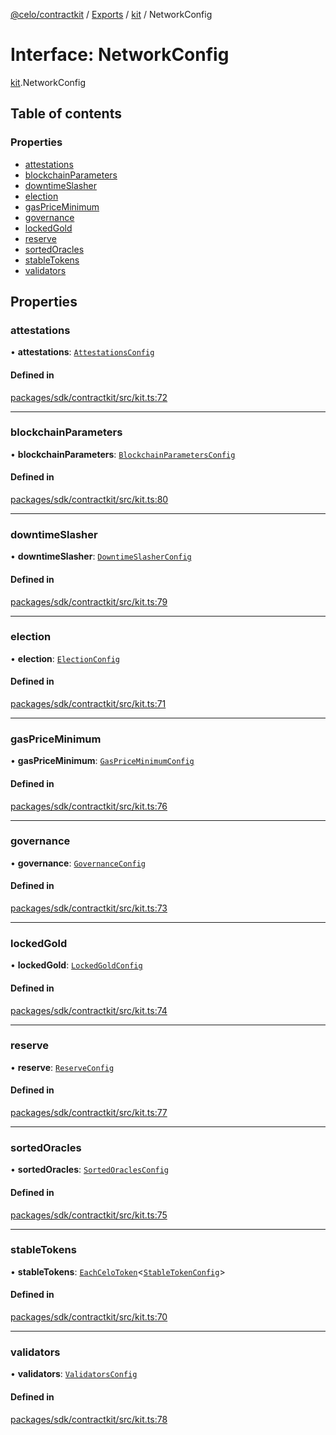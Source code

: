 [@celo/contractkit](../README.md) / [Exports](../modules.md) / [kit](../modules/kit.md) / NetworkConfig

# Interface: NetworkConfig

[kit](../modules/kit.md).NetworkConfig

## Table of contents

### Properties

- [attestations](kit.NetworkConfig.md#attestations)
- [blockchainParameters](kit.NetworkConfig.md#blockchainparameters)
- [downtimeSlasher](kit.NetworkConfig.md#downtimeslasher)
- [election](kit.NetworkConfig.md#election)
- [gasPriceMinimum](kit.NetworkConfig.md#gaspriceminimum)
- [governance](kit.NetworkConfig.md#governance)
- [lockedGold](kit.NetworkConfig.md#lockedgold)
- [reserve](kit.NetworkConfig.md#reserve)
- [sortedOracles](kit.NetworkConfig.md#sortedoracles)
- [stableTokens](kit.NetworkConfig.md#stabletokens)
- [validators](kit.NetworkConfig.md#validators)

## Properties

### attestations

• **attestations**: [`AttestationsConfig`](wrappers_Attestations.AttestationsConfig.md)

#### Defined in

[packages/sdk/contractkit/src/kit.ts:72](https://github.com/celo-org/developer-tooling/blob/master/packages/sdk/contractkit/src/kit.ts#L72)

___

### blockchainParameters

• **blockchainParameters**: [`BlockchainParametersConfig`](wrappers_BlockchainParameters.BlockchainParametersConfig.md)

#### Defined in

[packages/sdk/contractkit/src/kit.ts:80](https://github.com/celo-org/developer-tooling/blob/master/packages/sdk/contractkit/src/kit.ts#L80)

___

### downtimeSlasher

• **downtimeSlasher**: [`DowntimeSlasherConfig`](wrappers_DowntimeSlasher.DowntimeSlasherConfig.md)

#### Defined in

[packages/sdk/contractkit/src/kit.ts:79](https://github.com/celo-org/developer-tooling/blob/master/packages/sdk/contractkit/src/kit.ts#L79)

___

### election

• **election**: [`ElectionConfig`](wrappers_Election.ElectionConfig.md)

#### Defined in

[packages/sdk/contractkit/src/kit.ts:71](https://github.com/celo-org/developer-tooling/blob/master/packages/sdk/contractkit/src/kit.ts#L71)

___

### gasPriceMinimum

• **gasPriceMinimum**: [`GasPriceMinimumConfig`](wrappers_GasPriceMinimum.GasPriceMinimumConfig.md)

#### Defined in

[packages/sdk/contractkit/src/kit.ts:76](https://github.com/celo-org/developer-tooling/blob/master/packages/sdk/contractkit/src/kit.ts#L76)

___

### governance

• **governance**: [`GovernanceConfig`](wrappers_Governance.GovernanceConfig.md)

#### Defined in

[packages/sdk/contractkit/src/kit.ts:73](https://github.com/celo-org/developer-tooling/blob/master/packages/sdk/contractkit/src/kit.ts#L73)

___

### lockedGold

• **lockedGold**: [`LockedGoldConfig`](wrappers_LockedGold.LockedGoldConfig.md)

#### Defined in

[packages/sdk/contractkit/src/kit.ts:74](https://github.com/celo-org/developer-tooling/blob/master/packages/sdk/contractkit/src/kit.ts#L74)

___

### reserve

• **reserve**: [`ReserveConfig`](wrappers_Reserve.ReserveConfig.md)

#### Defined in

[packages/sdk/contractkit/src/kit.ts:77](https://github.com/celo-org/developer-tooling/blob/master/packages/sdk/contractkit/src/kit.ts#L77)

___

### sortedOracles

• **sortedOracles**: [`SortedOraclesConfig`](wrappers_SortedOracles.SortedOraclesConfig.md)

#### Defined in

[packages/sdk/contractkit/src/kit.ts:75](https://github.com/celo-org/developer-tooling/blob/master/packages/sdk/contractkit/src/kit.ts#L75)

___

### stableTokens

• **stableTokens**: [`EachCeloToken`](../modules/celo_tokens.md#eachcelotoken)\<[`StableTokenConfig`](wrappers_StableTokenWrapper.StableTokenConfig.md)\>

#### Defined in

[packages/sdk/contractkit/src/kit.ts:70](https://github.com/celo-org/developer-tooling/blob/master/packages/sdk/contractkit/src/kit.ts#L70)

___

### validators

• **validators**: [`ValidatorsConfig`](wrappers_Validators.ValidatorsConfig.md)

#### Defined in

[packages/sdk/contractkit/src/kit.ts:78](https://github.com/celo-org/developer-tooling/blob/master/packages/sdk/contractkit/src/kit.ts#L78)
